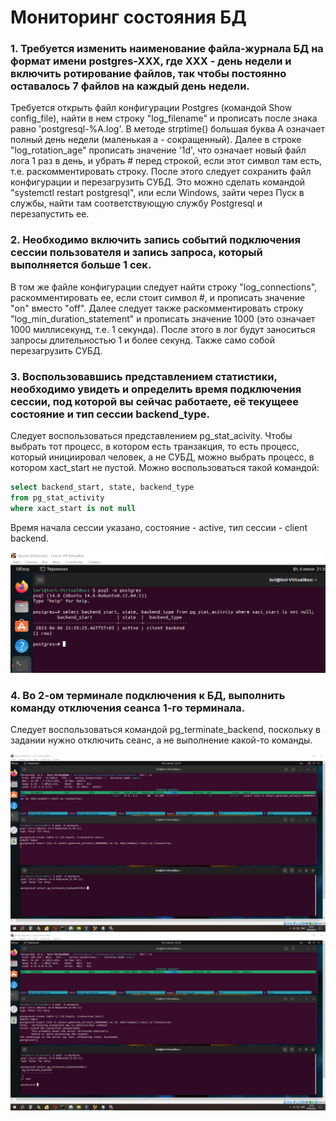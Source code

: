 # Мониторинг состояния БД

### 1. Требуется изменить наименование файла-журнала БД на формат имени postgres-XXX, где ХХХ - день недели и включить ротирование файлов, так чтобы постоянно оставалось 7 файлов на каждый день недели.

Требуется открыть файл конфигурации Postgres (командой Show config_file), найти в нем строку "log_filename" и прописать после знака равно 'postgresql-%A.log'. В методе strptime() большая буква А означает полный день недели (маленькая а - сокращенный). Далее в строке "log_rotation_age" прописать значение '1d', что означает новый файл лога 1 раз в день, и убрать # перед строкой, если этот символ там есть, т.е. раскомментировать строку.
После этого следует сохранить файл конфигурации и перезагрузить СУБД. Это можно сделать командой "systemctl restart postgresql", или если Windows, зайти через Пуск в службы, найти там соответствующую службу Postgresql и перезапустить ее.

### 2. Необходимо включить запись событий подключения сессии пользователя и запись запроса, который выполняется больше 1 сек.

В том же файле конфигурации следует найти строку "log_connections", раскомментировать ее, если стоит символ #, и прописать значение "on" вместо "off". Далее следует также раскомментировать строку "log_min_duration_statement" и прописать значение 1000 (это означает 1000 миллисекунд, т.е. 1 секунда). После этого в лог будут заноситься запросы длительностью 1 и более секунд. Также само собой перезагрузить СУБД.

### 3. Воспользовавшись представлением статистики, необходимо увидеть и определить время подключения сессии, под которой вы сейчас работаете, её текущеее состояние и тип сессии backend_type.

Следует воспользоваться представлением pg_stat_acivity.  Чтобы выбрать тот процесс, в котором есть транзакция, то есть процесс, который инициировал человек, а не СУБД, можно выбрать процесс, в котором xact_start не пустой. Можно воспользоваться такой командой:

```sql
select backend_start, state, backend_type
from pg_stat_activity
where xact_start is not null 
```

Время начала сессии указано, состояние - active, тип сессии - client backend.

![pg_stat_acivity](https://github.com/INRI03/monitoring_bd/blob/main/01.png)

### 4. Во 2-ом терминале подключения к БД, выполнить команду отключения сеанса 1-го терминала.

Следует воспользоваться командой pg_terminate_backend, поскольку в задании нужно отключить сеанс, а не выполнение какой-то команды.

![02](https://github.com/INRI03/monitoring_bd/blob/main/02.png)
![03](https://github.com/INRI03/monitoring_bd/blob/main/03.png)
